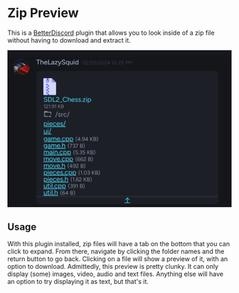 # Zip Preview

This is a [BetterDiscord](https://betterdiscord.app) plugin that allows you to look inside of a zip file without having to download and extract it.

![Preview](/images/example.png)

## Usage

With this plugin installed, zip files will have a tab on the bottom that you can click to expand. From there, navigate by clicking the folder names and the return button to go back. Clicking on a file will show a preview of it, with an option to download. Admittedly, this preview is pretty clunky. It can only display (some) images, video, audio and text files. Anything else will have an option to try displaying it as text, but that's it.